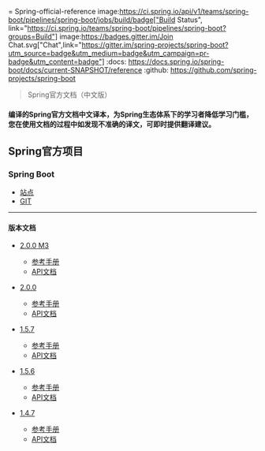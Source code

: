 = Spring-official-reference image:https://ci.spring.io/api/v1/teams/spring-boot/pipelines/spring-boot/jobs/build/badge["Build Status", link="https://ci.spring.io/teams/spring-boot/pipelines/spring-boot?groups=Build"] image:https://badges.gitter.im/Join Chat.svg["Chat",link="https://gitter.im/spring-projects/spring-boot?utm_source=badge&utm_medium=badge&utm_campaign=pr-badge&utm_content=badge"]
:docs: https://docs.spring.io/spring-boot/docs/current-SNAPSHOT/reference
:github: https://github.com/spring-projects/spring-boot
> Spring官方文档（中文版）
#### 编译的Spring官方文档中文译本，为Spring生态体系下的学习者降低学习门槛，您在使用文档的过程中如发现不准确的译文，可即时提供翻译建议。

## Spring官方项目

### Spring Boot
- [站点](https://spring.io/projects/spring-boot)
- [GIT](https://github.com/spring-projects/spring-boot)
---------------------------------------------------------
#### 版本文档
- [2.0.0 M3](https://github.com/caojiele/Spring-official-reference/blob/master/Spring%20Boot/version/documents/2.0.0%20M3)
  - [参考手册](https://github.com/caojiele/Spring-official-reference/blob/master/Spring%20Boot/version/documents/2.0.0%20M3/参考手册.md)
  - [API文档](https://github.com/caojiele/Spring-official-reference/blob/master/Spring%20Boot/version/documents/2.0.0%20M3/API文档.md)
  
- [2.0.0](https://github.com/caojiele/Spring-official-reference/blob/master/Spring%20Boot/version/documents/2.0.0)
  - [参考手册](https://github.com/caojiele/Spring-official-reference/blob/master/Spring%20Boot/version/documents/2.0.0/参考手册.md)
  - [API文档](https://github.com/caojiele/Spring-official-reference/blob/master/Spring%20Boot/version/documents/2.0.0/API文档.md)

- [1.5.7](https://github.com/caojiele/Spring-official-reference/blob/master/Spring%20Boot/version/documents/1.5.7)
  - [参考手册](https://github.com/caojiele/Spring-official-reference/blob/master/Spring%20Boot/version/documents/1.5.7/参考手册.md)
  - [API文档](https://github.com/caojiele/Spring-official-reference/blob/master/Spring%20Boot/version/documents/1.5.7/API文档.md)
  
- [1.5.6](https://github.com/caojiele/Spring-official-reference/blob/master/Spring%20Boot/version/documents/1.5.6)
  - [参考手册](https://github.com/caojiele/Spring-official-reference/blob/master/Spring%20Boot/version/documents/1.5.6/参考手册.md)
  - [API文档](https://github.com/caojiele/Spring-official-reference/blob/master/Spring%20Boot/version/documents/1.5.6/API文档.md)
  
- [1.4.7](https://github.com/caojiele/Spring-official-reference/blob/master/Spring%20Boot/version/documents/1.4.7)
  - [参考手册](https://github.com/caojiele/Spring-official-reference/blob/master/Spring%20Boot/version/documents/1.4.7/参考手册.md)
  - [API文档](https://github.com/caojiele/Spring-official-reference/blob/master/Spring%20Boot/version/documents/1.4.7/API文档.md)
